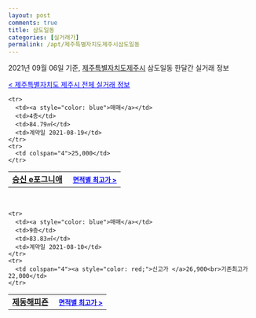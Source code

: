 ```yaml
---
layout: post
comments: true
title: 삼도일동
categories: [실거래가]
permalink: /apt/제주특별자치도제주시삼도일동
---
```


2021년 09월 06일 기준, <a href="/apt/제주특별자치도제주시">제주특별자치도제주시</a> 삼도일동 한달간 실거래 정보

<a style="color: blue;" href="/apt/제주특별자치도제주시">< 제주특별자치도 제주시 전체 실거래 정보</a>
<!---- start ---->
<table>
  <tr>
    <td colspan="4" style="font-weight: bold;"><a href="/apt/제주특별자치도제주시삼도일동승신e포그니애">승신 e포그니애</a> &nbsp;&nbsp;&nbsp; <a style="color: blue; font-size: smaller;" href="/apt/제주특별자치도제주시삼도일동승신e포그니애">면적별 최고가 ></a></td>
  </tr>
    
    <tr>
      <td><a style="color: blue">매매</a></td>
      <td>4층</td>
      <td>84.79㎡</td>
      <td>계약일 2021-08-19</td>
    </tr>
    <tr>
      <td colspan="4">25,000</td>
    </tr>
      
</table>
<br>
<table>
  <tr>
    <td colspan="4" style="font-weight: bold;"><a href="/apt/제주특별자치도제주시삼도일동제동해피죤">제동해피죤</a> &nbsp;&nbsp;&nbsp; <a style="color: blue; font-size: smaller;" href="/apt/제주특별자치도제주시삼도일동제동해피죤">면적별 최고가 ></a></td>
  </tr>
    
    <tr>
      <td><a style="color: blue">매매</a></td>
      <td>9층</td>
      <td>83.83㎡</td>
      <td>계약일 2021-08-10</td>
    </tr>
    <tr>
      <td colspan="4"><a style="color: red;">신고가 </a>26,900<br>기존최고가 22,000</td>
    </tr>
      
</table>
<!---- end ---->
    